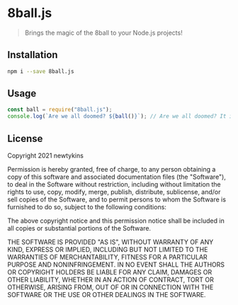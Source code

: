 # 8ball.js

> Brings the magic of the 8ball to your Node.js projects!

## Installation

```bash
npm i --save 8ball.js
```

## Usage

```js
const ball = require("8ball.js");
console.log(`Are we all doomed? ${ball()}`); // Are we all doomed? It is decidedly so.
```

## License

Copyright 2021 newtykins

Permission is hereby granted, free of charge, to any person obtaining a copy of this software and associated documentation files (the "Software"), to deal in the Software without restriction, including without limitation the rights to use, copy, modify, merge, publish, distribute, sublicense, and/or sell copies of the Software, and to permit persons to whom the Software is furnished to do so, subject to the following conditions:

The above copyright notice and this permission notice shall be included in all copies or substantial portions of the Software.

THE SOFTWARE IS PROVIDED "AS IS", WITHOUT WARRANTY OF ANY KIND, EXPRESS OR IMPLIED, INCLUDING BUT NOT LIMITED TO THE WARRANTIES OF MERCHANTABILITY, FITNESS FOR A PARTICULAR PURPOSE AND NONINFRINGEMENT. IN NO EVENT SHALL THE AUTHORS OR COPYRIGHT HOLDERS BE LIABLE FOR ANY CLAIM, DAMAGES OR OTHER LIABILITY, WHETHER IN AN ACTION OF CONTRACT, TORT OR OTHERWISE, ARISING FROM, OUT OF OR IN CONNECTION WITH THE SOFTWARE OR THE USE OR OTHER DEALINGS IN THE SOFTWARE.
